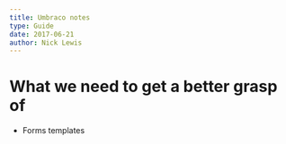```yaml
---
title: Umbraco notes
type: Guide
date: 2017-06-21
author: Nick Lewis
---
```


# What we need to get a better grasp of
    
- Forms templates